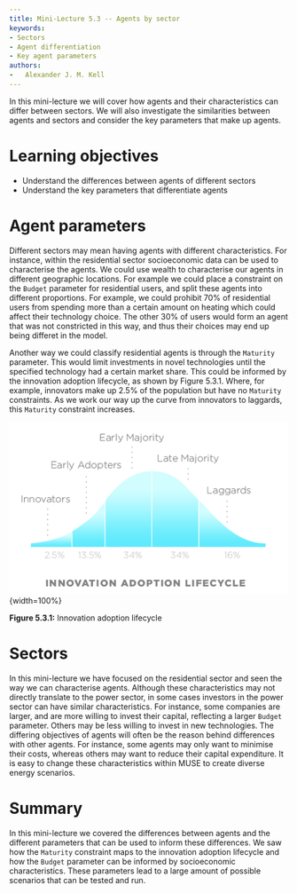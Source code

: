 ```yaml
---
title: Mini-Lecture 5.3 -- Agents by sector
keywords:
- Sectors
- Agent differentiation
- Key agent parameters
authors:
-   Alexander J. M. Kell
---
```


In this mini-lecture we will cover how agents and their characteristics can differ between sectors. We will also investigate the similarities between agents and sectors and consider the key parameters that make up agents.

# Learning objectives

- Understand the differences between agents of different sectors
- Understand the key parameters that differentiate agents


# Agent parameters

Different sectors may mean having agents with different characteristics. For instance, within the residential sector socioeconomic data can be used to characterise the agents. We could use wealth to characterise our agents in different geographic locations. For example we could place a constraint on the `Budget` parameter for residential users, and split these agents into different proportions. For example, we could prohibit 70% of residential users from spending more than a certain amount on heating which could affect their technology choice. The other 30% of users would form an agent that was not constricted in this way, and thus their choices may end up being differet in the model. 

Another way we could classify residential agents is through the `Maturity` parameter. This would limit investments in novel technologies until the specified technology had a certain market share. This could be informed by the innovation adoption lifecycle, as shown by Figure 5.3.1. Where, for example, innovators make up 2.5% of the population but have no `Maturity` constraints. As we work our way up the curve from innovators to laggards, this `Maturity` constraint increases.

![](assets/Figure_5.3.1.png){width=100%}

**Figure 5.3.1:** Innovation adoption lifecycle

# Sectors

In this mini-lecture we have focused on the residential sector and seen the way we can characterise agents. Although these characteristics may not directly translate to the power sector, in some cases investors in the power sector can have similar characteristics. For instance, some companies are larger, and are more willing to invest their capital, reflecting a larger `Budget` parameter. Others may be less willing to invest in new technologies. The differing objectives of agents will often be the reason behind differences with other agents. For instance, some agents may only want to minimise their costs, whereas others may want to reduce their capital expenditure. It is easy to change these characteristics within MUSE to create diverse energy scenarios.



# Summary

In this mini-lecture we covered the differences between agents and the different parameters that can be used to inform these differences. We saw how the `Maturity` constraint maps to the innovation adoption lifecycle and how the `Budget` parameter can be informed by socioeconomic characteristics. These parameters lead to a large amount of possible scenarios that can be tested and run.
 
